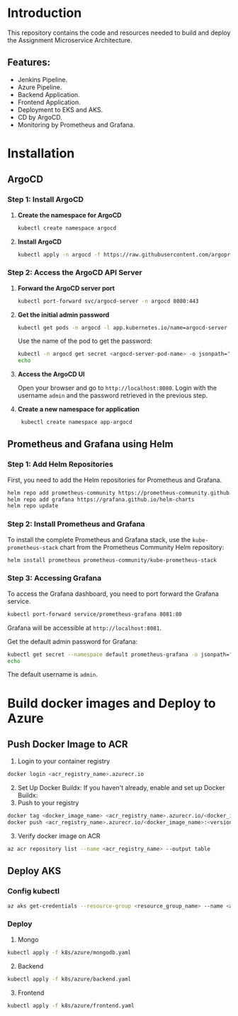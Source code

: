 # Introduction
This repository contains the code and resources needed to build and deploy the Assignment Microservice Architecture.
## Features:
- Jenkins Pipeline.
- Azure Pipeline.
- Backend Application.
- Frontend Application.
- Deployment to EKS and AKS.
- CD by ArgoCD.
- Monitoring by Prometheus and Grafana.

# Installation
## ArgoCD
### Step 1: Install ArgoCD
1. **Create the namespace for ArgoCD**

    ```bash
    kubectl create namespace argocd
    ```

2. **Install ArgoCD**

    ```bash
    kubectl apply -n argocd -f https://raw.githubusercontent.com/argoproj/argo-cd/stable/manifests/install.yaml
    ```

### Step 2: Access the ArgoCD API Server

1. **Forward the ArgoCD server port**

    ```bash
    kubectl port-forward svc/argocd-server -n argocd 8080:443
    ```

2. **Get the initial admin password**

    ```bash
    kubectl get pods -n argocd -l app.kubernetes.io/name=argocd-server -o name
    ```

   Use the name of the pod to get the password:

    ```bash
    kubectl -n argocd get secret <argocd-server-pod-name> -o jsonpath="{.data.password}" | base64 --decode
    echo
    ```

3. **Access the ArgoCD UI**

   Open your browser and go to `http://localhost:8080`. Login with the username `admin` and the password retrieved in the previous step.

4. **Create a new namespace for application**

   ```bash
    kubectl create namespace app-argocd
    ```

## Prometheus and Grafana using Helm
### Step 1: Add Helm Repositories

First, you need to add the Helm repositories for Prometheus and Grafana.

```sh
helm repo add prometheus-community https://prometheus-community.github.io/helm-charts
helm repo add grafana https://grafana.github.io/helm-charts
helm repo update
```

### Step 2: Install Prometheus and Grafana

To install the complete Prometheus and Grafana stack, use the `kube-prometheus-stack` chart from the Prometheus Community Helm repository:

```sh
helm install prometheus prometheus-community/kube-prometheus-stack
```

### Step 3: Accessing Grafana

To access the Grafana dashboard, you need to port forward the Grafana service.

```sh
kubectl port-forward service/prometheus-grafana 8081:80
```

Grafana will be accessible at `http://localhost:8081`.

Get the default admin password for Grafana:

```sh
kubectl get secret --namespace default prometheus-grafana -o jsonpath="{.data.admin-password}" | base64 --decode
echo
```

The default username is `admin`.

# Build docker images and Deploy  to Azure 
## Push Docker Image to ACR
1. Login to your container registry
```bash 
docker login <acr_registry_name>.azurecr.io
```
2. Set Up Docker Buildx:
   If you haven't already, enable and set up Docker Buildx:
2. Push to your registry
```bash
docker tag <docker_image_name> <acr_registry_name>.azurecr.io/<docker_image_name>:<version>
docker push <acr_registry_name>.azurecr.io/<docker_image_name>:<version>
```
3. Verify docker image on ACR
```bash
az acr repository list --name <acr_registry_name> --output table
```
## Deploy AKS
### Config kubectl
```bash
az aks get-credentials --resource-group <resource_group_name> --name <aks_name> --overwrite-existing
```
### Deploy
1. Mongo
```bash
kubectl apply -f k8s/azure/mongodb.yaml
```
2. Backend
```bash
kubectl apply -f k8s/azure/backend.yaml
```
3. Frontend
```bash
kubectl apply -f k8s/azure/frontend.yaml
```